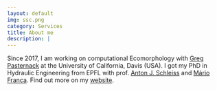```yaml
---
layout: default
img: ssc.png
category: Services
title: About me
description: |
---
```


Since 2017, I am working on computational Ecomorphology with [Greg Pasternack](http://pasternack.ucdavis.edu/) at the University of California, Davis (USA). I got my PhD in Hydraulic Engineering from EPFL with prof. [Anton J. Schleiss](https://people.epfl.ch/anton.schleiss?lang=en) and [Mário Franca](https://www.un-ihe.org/m%C3%A1rio-franca). Find out more on my [website](https://sebastian-schwindt.org/education.html).

